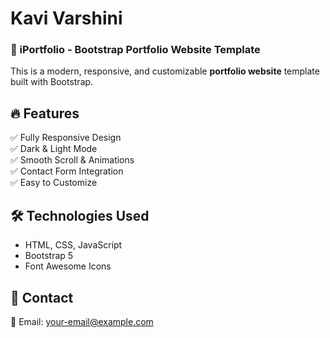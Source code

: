 # Kavi Varshini

### 🌟 iPortfolio - Bootstrap Portfolio Website Template

This is a modern, responsive, and customizable **portfolio website** template built with Bootstrap.

## 🔥 Features
✅ Fully Responsive Design  
✅ Dark & Light Mode  
✅ Smooth Scroll & Animations  
✅ Contact Form Integration  
✅ Easy to Customize  

## 🛠️ Technologies Used
- HTML, CSS, JavaScript
- Bootstrap 5
- Font Awesome Icons

## 📩 Contact
📧 Email: your-email@example.com
